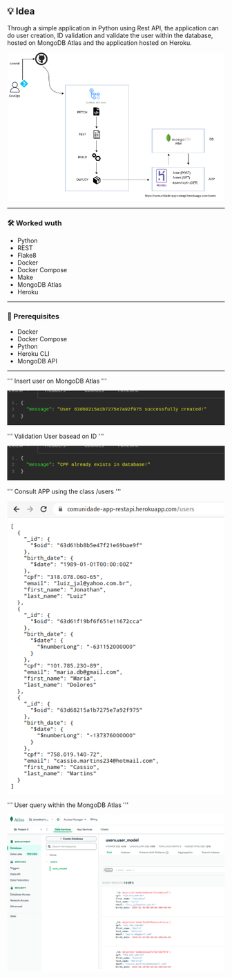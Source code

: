 ## 💡 Idea
Through a simple application in Python using Rest API, the application can do user creation, ID validation and validate the user within the database, hosted on MongoDB Atlas and the application hosted on Heroku.

![Screenshot](Screenshot/REST_API.png)

---

### 🛠️ Worked wuth
* Python
* REST
* Flake8
* Docker
* Docker Compose
* Make
* MongoDB Atlas
* Heroku
---

### 🧾 Prerequisites
* Docker
* Docker Compose
* Python
* Heroku CLI
* MongoDB API
---

'''
Insert user on MongoDB Atlas
'''


![Screenshot](Screenshot/POST-User.png)


'''
Validation User basead on ID
'''


![Screenshot](Screenshot/validation-users.png)


'''
Consult APP using the class /users
'''


![Screenshot](Screenshot/app-heroku1.png)



'''
User query within the MongoDB Atlas
'''


![Screenshot](Screenshot/mongodb-atlas1.png)
